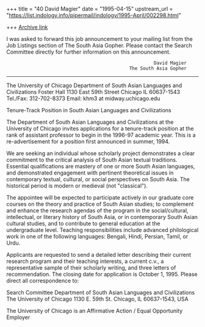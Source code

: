 +++
title = "40 David Magier"
date = "1995-04-15"
upstream_url = "https://list.indology.info/pipermail/indology/1995-April/002298.html"

+++
[Archive link](https://list.indology.info/pipermail/indology/1995-April/002298.html)

I was asked to forward this job announcement to your mailing list from
the Job Listings section of The South Asia Gopher. Please contact the
Search Committee directly for further information on this announcement.

                                                          David Magier 
                                                 The South Asia Gopher

----------------------------------------------------------------------
The University of Chicago
Department of South Asian Languages and Civilizations
Foster Hall
1130 East 59th Street
Chicago IL 60637-1543
Tel./Fax: 312-702-8373
Email: khm3 at midway.uchicago.edu


Tenure-Track Position in South Asian Languages and Civilizations

The Department of South Asian Languages and Civilizations at the 
University of Chicago invites applications for a tenure-track position at 
the rank of assistant professor to begin in the 1996-97 academic year. 
This is a re-advertisement for a position first announced in summer, 1994.

We are seeking an individual whose scholarly project demonstrates a clear 
commitment to the critical analysis of South Asian textual traditions. 
Essential qualifications are mastery of one or more South Asian 
languages, and demonstrated engagement with pertinent theoretical issues 
in contemporary textual, cultural, or social perspectives on South Asia. 
The historical period is  modern or medieval (not "classical").

The appointee will be expected to participate actively in our graduate 
core courses on the theory and practice of South Asian studies; to 
complement and enhance the research agendas of the program in the 
social/cultural, intellectual, or literary history of South Asia, or in 
contemporary South Asian cultural studies, and to contribute to general 
education at the undergraduate level. Teaching responsibilities include 
advanced philological work in one of the following languages: Bengali, 
Hindi, Persian, Tamil, or Urdu.

Applicants are requested to send a detailed letter describing their 
current research program and their teaching interests, a current c.v., a 
representative sample of their scholarly writing, and three letters of 
recommendation. The closing date for application is October 1, 1995. 
Please direct all correspondence to:

Search Committee
Department of South Asian Languages and Civilizations
The University of Chicago
1130 E. 59th St.
Chicago, IL 60637-1543, USA

The University of Chicago is an Affirmative Action / Equal Opportunity 
Employer






